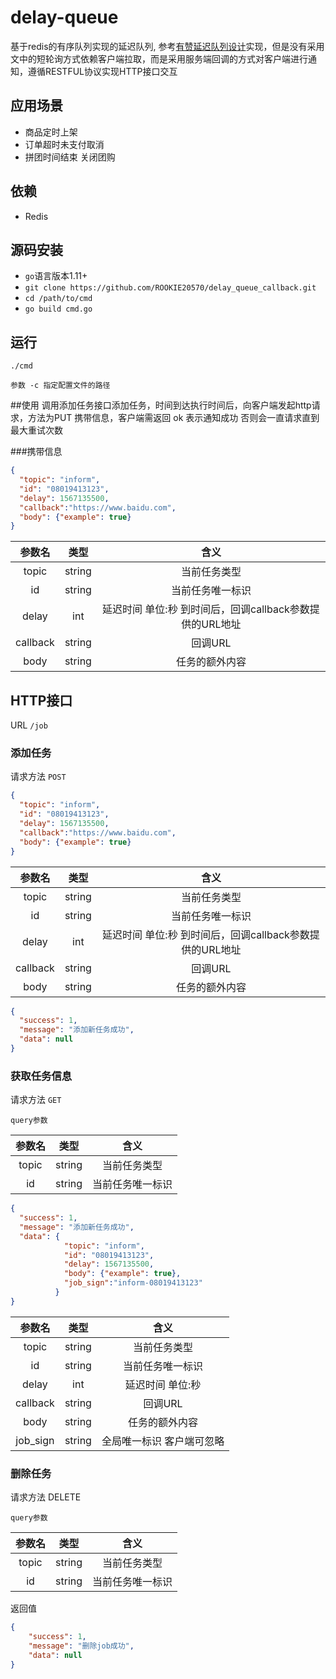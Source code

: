 # delay-queue

基于redis的有序队列实现的延迟队列, 参考[有赞延迟队列设计](http://tech.youzan.com/queuing_delay)实现，但是没有采用文中的短轮询方式依赖客户端拉取，而是采用服务端回调的方式对客户端进行通知，遵循RESTFUL协议实现HTTP接口交互

## 应用场景
* 商品定时上架
* 订单超时未支付取消
* 拼团时间结束 关闭团购



## 依赖
* Redis



## 源码安装
* `go`语言版本1.11+
* `git clone https://github.com/ROOKIE20570/delay_queue_callback.git`
* `cd /path/to/cmd`
* `go build cmd.go`



## 运行
`./cmd` 

`参数 -c 指定配置文件的路径` 

##使用
调用添加任务接口添加任务，时间到达执行时间后，向客户端发起http请求，方法为PUT 携带信息，客户端需返回 ok 表示通知成功  否则会一直请求直到最大重试次数

###携带信息

```json
{
  "topic": "inform",
  "id": "08019413123",
  "delay": 1567135500,
  "callback":"https://www.baidu.com",
  "body": {"example": true}
}
```
|  参数名 |     类型    |     含义     | 
|:-------:|:-----------:|:------------:|
|   topic  | string     |      当前任务类型                 | 
|   id     | string     |    当前任务唯一标识                   |                   
|   delay  | int        |    延迟时间 单位:秒   到时间后，回调callback参数提供的URL地址  |                   
|   callback  | string        |    回调URL  |                
|   body   | string     |    任务的额外内容 |             

## HTTP接口

URL `/job`

### 添加任务 

请求方法 `POST`

```json
{
  "topic": "inform",
  "id": "08019413123",
  "delay": 1567135500,
  "callback":"https://www.baidu.com",
  "body": {"example": true}
}
```
|  参数名 |     类型    |     含义     |
|:-------:|:-----------:|:------------:|
|   topic  | string     |      当前任务类型                 |
|   id     | string     |    当前任务唯一标识                   |
|   delay  | int        |    延迟时间 单位:秒   到时间后，回调callback参数提供的URL地址  |
|   callback  | string        |    回调URL  |
|   body   | string     |    任务的额外内容 |

```json
{
  "success": 1,
  "message": "添加新任务成功",
  "data": null
}
```

### 获取任务信息

请求方法 `GET`

`query参数`

|  参数名 |     类型    |     含义     |
|:-------:|:-----------:|:------------:|
|   topic  | string     |      当前任务类型                 |
|   id     | string     |    当前任务唯一标识                   |  


```json
{
  "success": 1,
  "message": "添加新任务成功",
  "data": {
            "topic": "inform",
            "id": "08019413123",
            "delay": 1567135500,
            "body": {"example": true},
            "job_sign":"inform-08019413123"
          }
}


```
|  参数名 |     类型    |     含义     |
|:-------:|:-----------:|:------------:|
|   topic  | string     |      当前任务类型                 |
|   id     | string     |    当前任务唯一标识                   |
|   delay  | int        |    延迟时间 单位:秒    |
|   callback  | string        |    回调URL  |
|   body   | string     |    任务的额外内容 |
|   job_sign   | string     |    全局唯一标识  客户端可忽略 |






### 删除任务
请求方法 DELETE  

`query参数`

|  参数名 |     类型    |     含义     |
|:-------:|:-----------:|:------------:|
|   topic  | string     |      当前任务类型                 |
|   id     | string     |    当前任务唯一标识                |  

返回值
```json
{
    "success": 1,
    "message": "删除job成功",
    "data": null
}
```


  